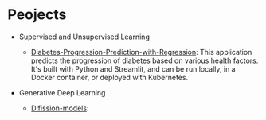 # Peojects

- Supervised and Unsupervised Learning
    - [Diabetes-Progression-Prediction-with-Regression](/Diabetes-Progression-Prediction-with-Regression): This application predicts the progression of diabetes based on various health factors. It's built with Python and Streamlit, and can be run locally, in a Docker container, or deployed with Kubernetes.

- Generative Deep Learning
    - [Difission-models](/diffusion-models): 
